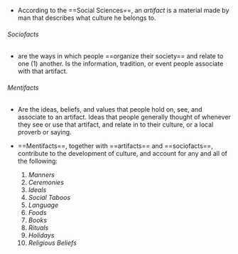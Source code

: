 - According to the ==Social Sciences==, an *artifact* is a material made by man that describes what culture he belongs to.

###### Sociofacts
- are the ways in which people ==organize their society== and relate to one (1) another. Is the information, tradition, or event people associate with that artifact.
###### Mentifacts
- Are the ideas, beliefs, and values that people hold on, see, and associate to an artifact. Ideas that people generally thought of whenever they see or use that artifact, and relate in to their culture, or a local proverb or saying.

- ==Mentifacts==, together with ==artifacts== and ==sociofacts==, contribute to the development of culture, and account for any and all of the following:
	1. *Manners*
	2. *Ceremonies*
	3. *Ideals*
	4. *Social Taboos*
	5. *Language*
	6. *Foods*
	7. *Books*
	8. *Rituals*
	9. *Holidays*
	10. *Religious Beliefs*
